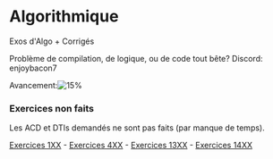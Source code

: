 # Algorithmique
Exos d'Algo + Corrigés

Problème de compilation, de logique, ou de code tout bête?
Discord: enjoybacon7

Avancement:![15%](https://progress-bar.dev/15)
<!-- 19/120 -->

### Exercices non faits

Les ACD et DTIs demandés ne sont pas faits (par manque de temps).


[Exercices 1XX](/Exercices/1XX%20-%20Algorithme/README.md) - [Exercices 4XX](/Exercices/4XX%20-%20Entrées%20Sorties//README.md) - [Exercices 13XX](/Exercices/13XX%20-%20Structures//README.md) - [Exercices 14XX](/Exercices/14XX%20-%20Fichiers%20Texte//README.md)

<!-- 

Needs to be done for every exercise:

In main.c:
    - Return 0;
    - Comments
    - Remove any and all accents (outside comments)
    - Add '\n' to all prints

In md:
    - Ex number (## Exercice 304)
    - Navigation menu

-->
